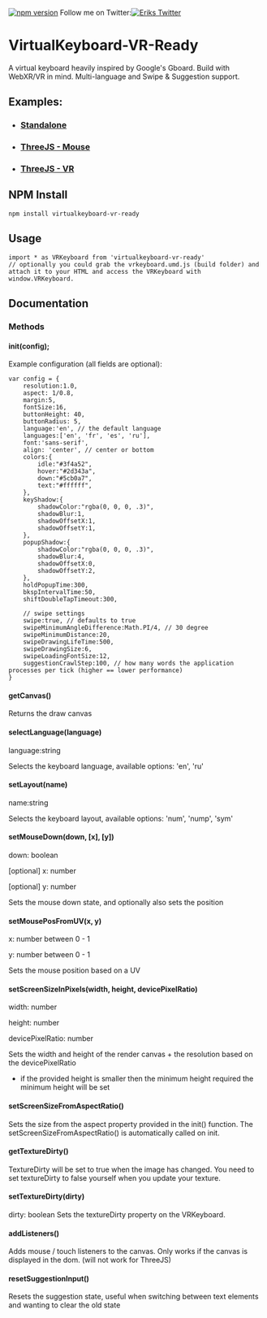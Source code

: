 

[![npm version](https://badge.fury.io/js/virtualkeyboard-vr-ready.svg)](https://badge.fury.io/js/virtualkeyboard-vr-ready) Follow me on Twitter:[![Eriks Twitter][1.1]][1]

[1.1]: https://i.imgur.com/tXSoThF.png

[1]: https://www.twitter.com/ErikSombroek

# VirtualKeyboard-VR-Ready

A virtual keyboard heavily inspired by Google's Gboard. Build with WebXR/VR in mind.
Multi-language and Swipe & Suggestion support.

## Examples:

-  ### [Standalone](https://eriksom.github.io/VirtualKeyboard-VR-Ready/simple)

-  ### [ThreeJS - Mouse](https://eriksom.github.io/VirtualKeyboard-VR-Ready/threejs)

-  ### [ThreeJS - VR](https://eriksom.github.io/VirtualKeyboard-VR-Ready/threejs-vr)

## NPM Install

    npm install virtualkeyboard-vr-ready

## Usage
    import * as VRKeyboard from 'virtualkeyboard-vr-ready'
	// optionally you could grab the vrkeyboard.umd.js (build folder) and attach it to your HTML and access the VRKeyboard with window.VRKeyboard.

## Documentation

### Methods

#### init(config);

Example configuration (all fields are optional):

    var config = {
		resolution:1.0,
		aspect: 1/0.8,
		margin:5,
		fontSize:16,
		buttonHeight: 40,
		buttonRadius: 5,
		language:'en', // the default language
		languages:['en', 'fr', 'es', 'ru'],
		font:'sans-serif',
		align: 'center', // center or bottom
		colors:{
			idle:"#3f4a52",
			hover:"#2d343a",
			down:"#5cb0a7",
			text:"#ffffff",
		},
		keyShadow:{
			shadowColor:"rgba(0, 0, 0, .3)",
			shadowBlur:1,
			shadowOffsetX:1,
			shadowOffsetY:1,
		},
		popupShadow:{
			shadowColor:"rgba(0, 0, 0, .3)",
			shadowBlur:4,
			shadowOffsetX:0,
			shadowOffsetY:2,
		},
		holdPopupTime:300,
		bkspIntervalTime:50,
		shiftDoubleTapTimeout:300,

		// swipe settings
		swipe:true, // defaults to true
		swipeMinimumAngleDifference:Math.PI/4, // 30 degree
		swipeMinimumDistance:20,
		swipeDrawingLifeTime:500,
		swipeDrawingSize:6,
		swipeLoadingFontSize:12,
		suggestionCrawlStep:100, // how many words the application processes per tick (higher == lower performance)
    }

#### getCanvas()

Returns the draw canvas

#### selectLanguage(language)

language:string

Selects the keyboard language, available options: 'en', 'ru'

#### setLayout(name)

name:string

Selects the keyboard layout, available options: 'num', 'nump', 'sym'


#### setMouseDown(down, [x], [y])

down: boolean

[optional] x: number

[optional] y: number

Sets the mouse down state, and optionally also sets the position


#### setMousePosFromUV(x, y)

x: number between 0 - 1

y: number between 0 - 1

Sets the mouse position based on a UV


#### setScreenSizeInPixels(width, height, devicePixelRatio)

width: number

height: number

devicePixelRatio: number

Sets the width and height of the render canvas + the resolution based on the devicePixelRatio

* if the provided height is smaller then the minimum height required the minimum height will be set


#### setScreenSizeFromAspectRatio()

Sets the size from the aspect property provided in the init() function. The setScreenSizeFromAspectRatio() is automatically called on init.

#### getTextureDirty()

TextureDirty will be set to true when the image has changed. You need to set textureDirty to false yourself when you update your texture.

#### setTextureDirty(dirty)

dirty: boolean
Sets the textureDirty property on the VRKeyboard.

#### addListeners()

Adds mouse / touch listeners to the canvas. Only works if the canvas is displayed in the dom. (will not work for ThreeJS)

#### resetSuggestionInput()

Resets the suggestion state, useful when switching between text elements and wanting to clear the old state
